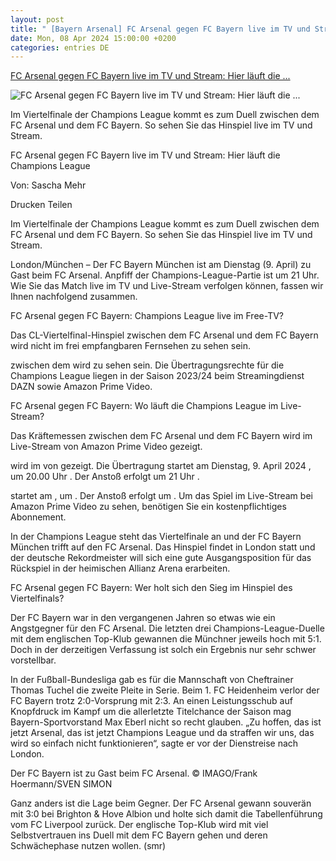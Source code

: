 ```yaml
---
layout: post
title: " [Bayern Arsenal] FC Arsenal gegen FC Bayern live im TV und Stream: Hier läuft die ..."
date: Mon, 08 Apr 2024 15:00:00 +0200
categories: entries DE
---
```

[FC Arsenal gegen FC Bayern live im TV und Stream: Hier läuft die ...](https://www.fr.de/sport/fussball/fc-arsenal-gegen-fc-bayern-live-im-tv-und-stream-hier-laeuft-die-champions-league-92992238.html)

![FC Arsenal gegen FC Bayern live im TV und Stream: Hier läuft die ...](https://www.fr.de/assets/images/34/277/34277070-der-fc-bayern-ist-zu-gast-beim-fc-arsenal-2Nfe.jpg)

Im Viertelfinale der Champions League kommt es zum Duell zwischen dem FC Arsenal und dem FC Bayern. So sehen Sie das Hinspiel live im TV und Stream.

FC Arsenal gegen FC Bayern live im TV und Stream: Hier läuft die Champions League

Von: Sascha Mehr

Drucken Teilen

Im Viertelfinale der Champions League kommt es zum Duell zwischen dem FC Arsenal und dem FC Bayern. So sehen Sie das Hinspiel live im TV und Stream.

London/München – Der FC Bayern München ist am Dienstag (9. April) zu Gast beim FC Arsenal. Anpfiff der Champions-League-Partie ist um 21 Uhr. Wie Sie das Match live im TV und Live-Stream verfolgen können, fassen wir Ihnen nachfolgend zusammen.

FC Arsenal gegen FC Bayern: Champions League live im Free-TV?

Das CL-Viertelfinal-Hinspiel zwischen dem FC Arsenal und dem FC Bayern wird nicht im frei empfangbaren Fernsehen zu sehen sein.

zwischen dem wird zu sehen sein. Die Übertragungsrechte für die Champions League liegen in der Saison 2023/24 beim Streamingdienst DAZN sowie Amazon Prime Video.

FC Arsenal gegen FC Bayern: Wo läuft die Champions League im Live-Stream?

Das Kräftemessen zwischen dem FC Arsenal und dem FC Bayern wird im Live-Stream von Amazon Prime Video gezeigt.

wird im von gezeigt. Die Übertragung startet am Dienstag, 9. April 2024 , um 20.00 Uhr . Der Anstoß erfolgt um 21 Uhr .

startet am , um . Der Anstoß erfolgt um . Um das Spiel im Live-Stream bei Amazon Prime Video zu sehen, benötigen Sie ein kostenpflichtiges Abonnement.

In der Champions League steht das Viertelfinale an und der FC Bayern München trifft auf den FC Arsenal. Das Hinspiel findet in London statt und der deutsche Rekordmeister will sich eine gute Ausgangsposition für das Rückspiel in der heimischen Allianz Arena erarbeiten.

FC Arsenal gegen FC Bayern: Wer holt sich den Sieg im Hinspiel des Viertelfinals?

Der FC Bayern war in den vergangenen Jahren so etwas wie ein Angstgegner für den FC Arsenal. Die letzten drei Champions-League-Duelle mit dem englischen Top-Klub gewannen die Münchner jeweils hoch mit 5:1. Doch in der derzeitigen Verfassung ist solch ein Ergebnis nur sehr schwer vorstellbar.

In der Fußball-Bundesliga gab es für die Mannschaft von Cheftrainer Thomas Tuchel die zweite Pleite in Serie. Beim 1. FC Heidenheim verlor der FC Bayern trotz 2:0-Vorsprung mit 2:3. An einen Leistungsschub auf Knopfdruck im Kampf um die allerletzte Titelchance der Saison mag Bayern-Sportvorstand Max Eberl nicht so recht glauben. „Zu hoffen, das ist jetzt Arsenal, das ist jetzt Champions League und da straffen wir uns, das wird so einfach nicht funktionieren“, sagte er vor der Dienstreise nach London.

Der FC Bayern ist zu Gast beim FC Arsenal. © IMAGO/Frank Hoermann/SVEN SIMON

Ganz anders ist die Lage beim Gegner. Der FC Arsenal gewann souverän mit 3:0 bei Brighton & Hove Albion und holte sich damit die Tabellenführung vom FC Liverpool zurück. Der englische Top-Klub wird mit viel Selbstvertrauen ins Duell mit dem FC Bayern gehen und deren Schwächephase nutzen wollen. (smr)

